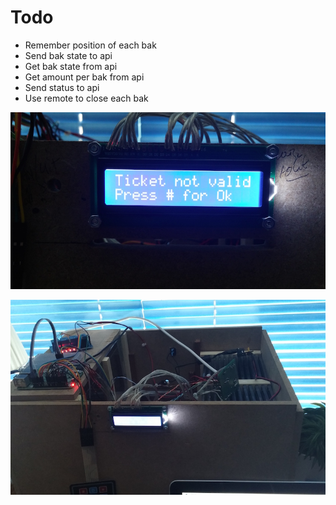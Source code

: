 # Todo
* Remember position of each bak
* Send bak state to api
* Get bak state from api
* Get amount per bak from api
* Send status to api
* Use remote to close each bak

![alt tag](https://raw.githubusercontent.com/dionbosschieter/Automaat-rpi/master/img/20150411_143740_HDR.jpg)

![alt tag](https://raw.githubusercontent.com/dionbosschieter/Automaat-rpi/master/img/20150411_143748.jpg)
